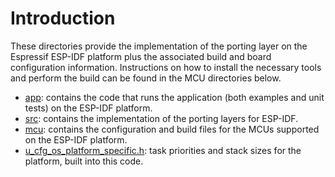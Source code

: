 # Introduction
These directories provide the implementation of the porting layer on the Espressif ESP-IDF platform plus the associated build and board configuration information.  Instructions on how to install the necessary tools and perform the build can be found in the MCU directories below.

- [app](app): contains the code that runs the application (both examples and unit tests) on the ESP-IDF platform.
- [src](src): contains the implementation of the porting layers for ESP-IDF.
- [mcu](mcu): contains the configuration and build files for the MCUs supported on the ESP-IDF platform.
- [u_cfg_os_platform_specific.h](u_cfg_os_platform_specific.h): task priorities and stack sizes for the platform, built into this code.